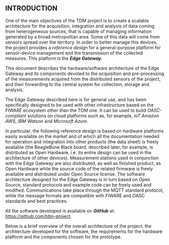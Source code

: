## INTRODUCTION

One of the main objectives of the TDM project is to create a scalable
architecture for the acquisition, integration and analysis of data coming from
heterogeneous sources, that is capable of managing information generated by a
broad metropolitan area. Some of this data will come from sensors spread over
the territory. In order to better manage this devices, the project provides a
*reference design* for a general-purpose platform for sensor-device management
and  the transmission of the collected measures. This platform is the ***Edge
Gateway***.

This document describes the hardware/software architecture of the Edge Gateway
and its components devoted to the acquisition and pre-processing of the
measurements acquired from the distributed sensors of the project, and their
forwarding to the central system for collection, storage and analysis.

The Edge Gateway described here is for general use, and has been specifically
designed to be used with other infrastructure based on the *FIWARE* ecosystem
other than the TDM one. It can be used to build *OASC-compliant* solutions on
cloud platforms such as, for example, *IoT Amazon AWS*, *IBM Watson* and
*Microsoft Azure*.

In particular, the following reference design is based on hardware platforms
easily available on the market and of which all the documentation needed for
operation and integration into other products (the data sheet) is freely
available (the BeagleBone Black board, described later, for example, is
distributed as Open Hardware, i.e. its entire design can be used in the
architecture of other devices). Measurement stations used in conjunction with
the Edge Gateway are also distributed, as well as finished product, as Open
Hardware while the source code of the related firmware is freely available and
distributed under Open Source license. The software architecture designed for
the Edge Gateway is in turn based on Open Source, standard protocols and
example code can be freely used and modified. Communications take place through
the MQTT standard protocol, while the message formats are compatible with
FIWARE and OASC standards and best practices.

All the software developed is available on ***GitHub*** at:
<https://github.com/tdm-project>.

Below is a brief overview of the overall architecture of the project, the
architecture developed for the software, the requirements for the hardware
platform and the components chosen for the prototype.

